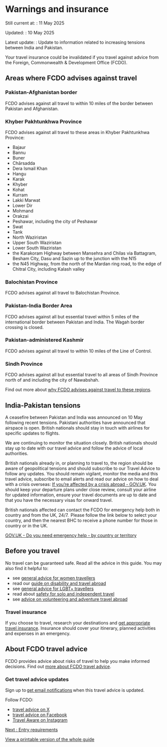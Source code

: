 # Warnings and insurance

Still current at:
:   11 May 2025

Updated:
:   10 May 2025

Latest update:
:   Update to information related to increasing tensions between India and Pakistan.

Your travel insurance could be invalidated if you travel against advice from the Foreign, Commonwealth & Development Office (FCDO).

## Areas where FCDO advises against travel

### Pakistan-Afghanistan border

FCDO advises against all travel to within 10 miles of the border between Pakistan and Afghanistan.

### Khyber Pakhtunkhwa Province

FCDO advises against all travel to these areas in Khyber Pakhtunkhwa Province:

* Bajaur
* Bannu
* Buner
* Chārsadda
* Dera Ismail Khan
* Hangu
* Karak
* Khyber
* Kohat
* Kurram
* Lakki Marwat
* Lower Dir
* Mohmand
* Orakzai
* Peshawar, including the city of Peshawar
* Swat
* Tank
* North Waziristan
* Upper South Waziristan
* Lower South Waziristan
* the Karakoram Highway between Mansehra and Chilas via Battagram, Besham City, Dasu and Sazin up to the junction with the N15
* the N45 Highway, from the north of the Mardan ring road, to the edge of Chitral City, including Kalash valley

### Balochistan Province

FCDO advises against all travel to Balochistan Province.

### Pakistan-India Border Area

FCDO advises against all but essential travel within 5 miles of the international border between Pakistan and India. The Wagah border crossing is closed.

### Pakistan-administered Kashmir

FCDO advises against all travel to within 10 miles of the Line of Control.

### Sindh Province

FCDO advises against all but essential travel to all areas of Sindh Province north of and including the city of Nawabshah.

Find out more about [why FCDO advises against travel to these regions](/foreign-travel-advice/pakistan/regional-risks).

## India-Pakistan tensions

A ceasefire between Pakistan and India was announced on 10 May following recent tensions. Pakistani authorities have announced that airspace is open. British nationals should stay in touch with airlines for specific updates to flights.

We are continuing to monitor the situation closely. British nationals should stay up to date with our travel advice and follow the advice of local authorities.

British nationals already in, or planning to travel to, the region should be aware of geopolitical tensions and should subscribe to our Travel Advice to follow any updates. You should remain vigilant, monitor the media and this travel advice, subscribe to email alerts and read our advice on how to deal with a crisis overseas: [If you’re affected by a crisis abroad - GOV.UK](https://www.gov.uk/guidance/how-to-deal-with-a-crisis-overseas). You should keep your departure plans under close review, consult your airline for updated information, ensure your travel documents are up to date and that you have the necessary visas for onward travel.

British nationals affected can contact the FCDO for emergency help both in country and from the UK, 24/7.  Please follow the link below to select your country, and then the nearest BHC to receive a phone number for those in country or in the UK.

[GOV.UK - Do you need emergency help - by country or territory](https://eur03.safelinks.protection.outlook.com/?url=https%3A%2F%2Fwww.gov.uk%2Fworld%2Fembassies&data=05%7C02%7CIsaac.Greenwood%40fcdo.gov.uk%7C9cdeaf7f06ba4b5f6d3408dd8f84b998%7Cd3a2d0d37cc84f52bbf985bd43d94279%7C0%7C0%7C638824522388136504%7CUnknown%7CTWFpbGZsb3d8eyJFbXB0eU1hcGkiOnRydWUsIlYiOiIwLjAuMDAwMCIsIlAiOiJXaW4zMiIsIkFOIjoiTWFpbCIsIldUIjoyfQ%3D%3D%7C0%7C%7C%7C&sdata=tREB4UwjNmRFYgRsVom6MbDomiW3X9lOqnrjSau%2F0Fk%3D&reserved=0)

## Before you travel

No travel can be guaranteed safe. Read all the advice in this guide. You may also find it helpful to:

* see [general advice for women travellers](https://www.gov.uk/guidance/advice-for-women-travelling-abroad)
* read our [guide on disability and travel abroad](https://www.gov.uk/government/publications/disabled-travellers)
* see [general advice for LGBT+ travellers](https://www.gov.uk/guidance/lesbian-gay-bisexual-and-transgender-foreign-travel-advice)
* read about [safety for solo and independent travel](https://www.gov.uk/guidance/solo-and-independent-travel)
* see [advice on volunteering and adventure travel abroad](https://www.gov.uk/guidance/safer-adventure-travel-and-volunteering-overseas)

### Travel insurance

If you choose to travel, research your destinations and [get appropriate travel insurance](https://www.gov.uk/guidance/foreign-travel-insurance). Insurance should cover your itinerary, planned activities and expenses in an emergency.

## About FCDO travel advice

FCDO provides advice about risks of travel to help you make informed decisions. Find out [more about FCDO travel advice](https://www.gov.uk/guidance/about-foreign-commonwealth-development-office-travel-advice).

### Get travel advice updates

Sign up to [get email notifications](https://www.gov.uk/foreign-travel-advice/pakistan/email-signup) when this travel advice is updated.

Follow FCDO:

* [travel advice on X](https://x.com/fcdotravelgovuk)
* [travel advice on Facebook](https://www.facebook.com/FCDOTravel/)
* [Travel Aware on Instagram](https://www.instagram.com/accounts/login/?next=https%3A%2F%2Fwww.instagram.com%2Ftravelaware%2F&is_from_rle)

[Next
:
Entry requirements](/foreign-travel-advice/pakistan/entry-requirements)

[View a printable version of the whole guide](/foreign-travel-advice/pakistan/print)